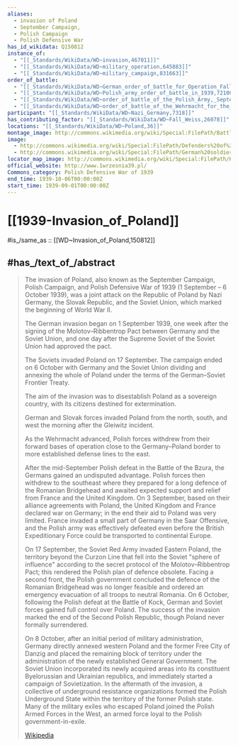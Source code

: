 ```yaml
---
aliases:
  - invasion of Poland
  - September Campaign,
  - Polish Campaign
  - Polish Defensive War
has_id_wikidata: Q150812
instance_of:
  - "[[_Standards/WikiData/WD~invasion,467011]]"
  - "[[_Standards/WikiData/WD~military_operation,645883]]"
  - "[[_Standards/WikiData/WD~military_campaign,831663]]"
order_of_battle:
  - "[[_Standards/WikiData/WD~German_order_of_battle_for_Operation_Fall_Weiss,855504]]"
  - "[[_Standards/WikiData/WD~Polish_army_order_of_battle_in_1939,7210012]]"
  - "[[_Standards/WikiData/WD~order_of_battle_of_the_Polish_Army,_September_28,_1939,11798978]]"
  - "[[_Standards/WikiData/WD~order_of_battle_of_the_Wehrmacht_for_the_attack_on_Poland,11798976]]"
participant: "[[_Standards/WikiData/WD~Nazi_Germany,7318]]"
has_contributing_factor: "[[_Standards/WikiData/WD~Fall_Weiss,26078]]"
locations: "[[_Standards/WikiData/WD~Poland,36]]"
montage_image: http://commons.wikimedia.org/wiki/Special:FilePath/Battle%20of%20Poland.png
image:
  - http://commons.wikimedia.org/wiki/Special:FilePath/Defenders%20of%20Warsaw%20%281939%29.jpg
  - http://commons.wikimedia.org/wiki/Special:FilePath/German%20soldiers%20remove%20the%20Polish%20border%20crossing%20in%20Sopot%20during%20the%20first%20stages%20of%20the%20Invasion%20of%20Poland%20%2848661789227%29.png
locator_map_image: http://commons.wikimedia.org/wiki/Special:FilePath/Kamp-wrzes22-anim.gif
official_website: http://www.1wrzesnia39.pl/
Commons_category: Polish Defensive War of 1939
end_time: 1939-10-06T00:00:00Z
start_time: 1939-09-01T00:00:00Z
---
```


# [[1939-Invasion_of_Poland]] 

#is_/same_as :: [[WD~Invasion_of_Poland,150812]] 

## #has_/text_of_/abstract 

> The invasion of Poland, also known as the September Campaign, Polish Campaign, 
> and Polish Defensive War of 1939 (1 September – 6 October 1939), 
> was a joint attack on the Republic of Poland by Nazi Germany, the Slovak Republic, 
> and the Soviet Union, which marked the beginning of World War II. 
> 
> The German invasion began on 1 September 1939, 
> one week after the signing of the Molotov–Ribbentrop Pact 
> between Germany and the Soviet Union, 
> and one day after the Supreme Soviet of the Soviet Union had approved the pact. 
> 
> The Soviets invaded Poland on 17 September. 
> The campaign ended on 6 October with Germany and the Soviet Union dividing 
> and annexing the whole of Poland under the terms of the German–Soviet Frontier Treaty. 
>
> The aim of the invasion was to disestablish Poland as a sovereign country, 
> with its citizens destined for extermination. 
> 
> German and Slovak forces invaded Poland from the north, south, and west 
> the morning after the Gleiwitz incident. 
> 
> As the Wehrmacht advanced, Polish forces withdrew 
> from their forward bases of operation close to the Germany–Poland border 
> to more established defense lines to the east. 
> 
> After the mid-September Polish defeat in the Battle of the Bzura, 
> the Germans gained an undisputed advantage. Polish forces then withdrew to the southeast where they prepared for a long defence of the Romanian Bridgehead and awaited expected support and relief from France and the United Kingdom. On 3 September, based on their alliance agreements with Poland, the United Kingdom and France declared war on Germany; in the end their aid to Poland was very limited. France invaded a small part of Germany in the Saar Offensive, and the Polish army was effectively defeated even before the British Expeditionary Force could be transported to continental Europe.
>
> On 17 September, the Soviet Red Army invaded Eastern Poland, the territory beyond the Curzon Line that fell into the Soviet "sphere of influence" according to the secret protocol of the Molotov–Ribbentrop Pact; this rendered the Polish plan of defence obsolete. Facing a second front, the Polish government concluded the defence of the Romanian Bridgehead was no longer feasible and ordered an emergency evacuation of all troops to neutral Romania. On 6 October, following the Polish defeat at the Battle of Kock, German and Soviet forces gained full control over Poland. The success of the invasion marked the end of the Second Polish Republic, though Poland never formally surrendered.
>
> On 8 October, after an initial period of military administration, Germany directly annexed western Poland and the former Free City of Danzig and placed the remaining block of territory under the administration of the newly established General Government. The Soviet Union incorporated its newly acquired areas into its constituent Byelorussian and Ukrainian republics, and immediately started a campaign of Sovietization. In the aftermath of the invasion, a collective of underground resistance organizations formed the Polish Underground State within the territory of the former Polish state. Many of the military exiles who escaped Poland joined the Polish Armed Forces in the West, an armed force loyal to the Polish government-in-exile.
>
> [Wikipedia](https://en.wikipedia.org/wiki/Invasion%20of%20Poland) 


